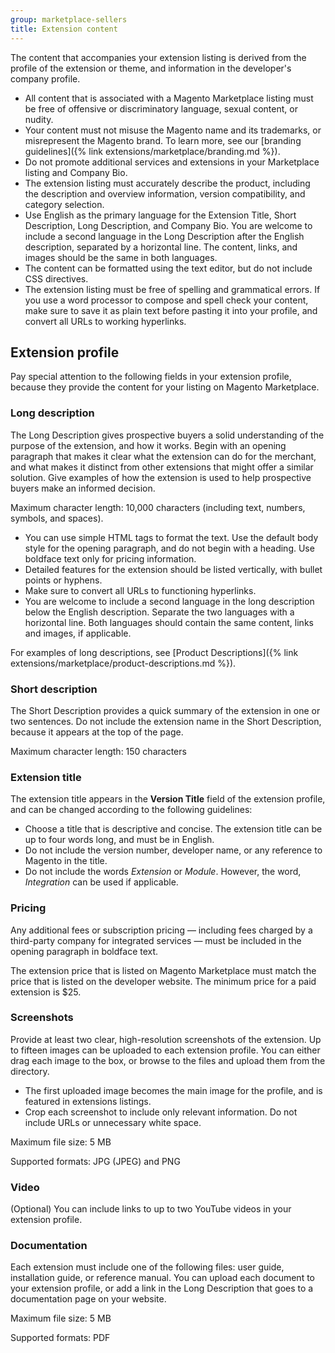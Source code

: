 ```yaml
---
group: marketplace-sellers
title: Extension content
---
```


The content that accompanies your extension listing is derived from the profile of the extension or theme, and information in the developer\'s company profile.

-  All content that is associated with a Magento Marketplace listing must be free of offensive or discriminatory language, sexual content, or nudity.
-  Your content must not misuse the Magento name and its trademarks, or misrepresent the Magento brand. To learn more, see our [branding guidelines]({% link extensions/marketplace/branding.md %}).
-  Do not promote additional services and extensions in your Marketplace listing and Company Bio.
-  The extension listing must accurately describe the product, including the description and overview information, version compatibility, and category selection.
-  Use English as the primary language for the Extension Title, Short Description, Long Description, and Company Bio. You are welcome to include a second language in the Long Description after the English description, separated by a horizontal line. The content, links, and images should be the same in both languages.
-  The content can be formatted using the text editor, but do not include CSS directives.
-  The extension listing must be free of spelling and grammatical errors. If you use a word processor to compose and spell check your content, make sure to save it as plain text before pasting it into your profile, and convert all URLs to working hyperlinks.

## Extension profile

Pay special attention to the following fields in your extension profile, because they provide the content for your listing on Magento Marketplace.

### Long description

The Long Description gives prospective buyers a solid understanding of the purpose of the extension, and how it works.  Begin with an opening paragraph that makes it clear what the extension can do for the merchant, and what makes it distinct from other extensions that might offer a similar solution. Give examples of how the extension is used to help prospective buyers make an informed decision.

Maximum character length: 10,000 characters (including text, numbers, symbols, and spaces).

-  You can use simple HTML tags to format the text. Use the default body style  for the opening paragraph, and do not begin with a heading. Use boldface text only for pricing information.
-  Detailed features for the extension should be listed vertically, with bullet points or hyphens.
-  Make sure to convert all URLs to functioning hyperlinks.
-  You are welcome to include a second language in the long description below the English description. Separate the two languages with a horizontal line. Both languages should contain the same content, links and images, if applicable.

For examples of long descriptions, see [Product Descriptions]({% link extensions/marketplace/product-descriptions.md %}).

### Short description

The Short Description provides a quick summary of the extension in one or two sentences. Do not include the extension name in the Short Description, because it appears  at the top of the page.

Maximum character length: 150 characters

### Extension title

The extension title appears in the **Version Title** field of the extension profile, and can be changed according to the following guidelines:

-  Choose a title that is descriptive and concise. The extension title can be up to four words long, and must be in English.
-  Do not include the version number, developer name, or any reference to Magento in the title.
-  Do not include the words _Extension_ or _Module_. However, the word, _Integration_ can be used if applicable.

### Pricing

Any additional fees or subscription pricing — including fees charged by a third-party company for integrated services — must be included in the opening paragraph in boldface text.

The extension price that is listed on Magento Marketplace must match the price that is listed on the developer website. The minimum price for a paid extension is $25.

### Screenshots

Provide at least two clear, high-resolution screenshots of the extension. Up to fifteen images can be uploaded to each extension profile. You can either drag each image to the box, or browse to the files and upload them from the directory.

-  The first uploaded image becomes the main image for the profile, and is featured in extensions listings.
-  Crop each screenshot to include only relevant information. Do not include URLs or unnecessary white space.

Maximum file size: 5 MB

Supported formats: JPG (JPEG) and PNG

### Video

(Optional) You can include links to up to two YouTube videos in your extension profile.

### Documentation

Each extension must include one of the following files: user guide, installation guide, or reference manual. You can upload each document to your extension profile, or add a link in the Long Description that goes to a documentation page on your website.

Maximum file size: 5 MB

Supported formats: PDF
